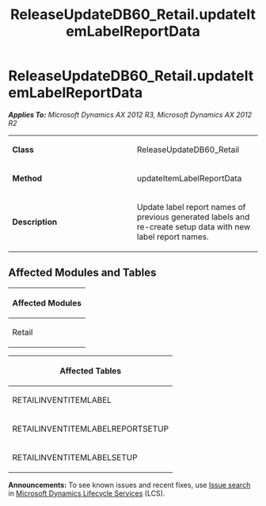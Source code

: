 ﻿---
title: ReleaseUpdateDB60_Retail.updateItemLabelReportData
TOCTitle: ReleaseUpdateDB60_Retail.updateItemLabelReportData
ms:assetid: 6231b454-5505-56d8-89ad-f12a06b444dd
ms:mtpsurl: https://msdn.microsoft.com/en-us/library/JJ719098(v=AX.60)
ms:contentKeyID: 49708638
ms.date: 05/18/2015
mtps_version: v=AX.60
---

# ReleaseUpdateDB60\_Retail.updateItemLabelReportData 


_**Applies To:** Microsoft Dynamics AX 2012 R3, Microsoft Dynamics AX 2012 R2_

<table>
<colgroup>
<col style="width: 50%" />
<col style="width: 50%" />
</colgroup>
<tbody>
<tr class="odd">
<td><p><strong>Class</strong></p></td>
<td><p>ReleaseUpdateDB60_Retail</p></td>
</tr>
<tr class="even">
<td><p><strong>Method</strong></p></td>
<td><p>updateItemLabelReportData</p></td>
</tr>
<tr class="odd">
<td><p><strong>Description</strong></p></td>
<td><p>Update label report names of previous generated labels and re-create setup data with new label report names.</p></td>
</tr>
</tbody>
</table>


## Affected Modules and Tables

<table>
<colgroup>
<col style="width: 100%" />
</colgroup>
<thead>
<tr class="header">
<th><p>Affected Modules</p></th>
</tr>
</thead>
<tbody>
<tr class="odd">
<td><p>Retail</p></td>
</tr>
</tbody>
</table>


<table>
<colgroup>
<col style="width: 100%" />
</colgroup>
<thead>
<tr class="header">
<th><p>Affected Tables</p></th>
</tr>
</thead>
<tbody>
<tr class="odd">
<td><p>RETAILINVENTITEMLABEL</p></td>
</tr>
<tr class="even">
<td><p>RETAILINVENTITEMLABELREPORTSETUP</p></td>
</tr>
<tr class="odd">
<td><p>RETAILINVENTITEMLABELSETUP</p></td>
</tr>
</tbody>
</table>

  
**Announcements:** To see known issues and recent fixes, use [Issue search](http://go.microsoft.com/fwlink/?linkid=389258) in [Microsoft Dynamics Lifecycle Services](http://go.microsoft.com/fwlink/?linkid=306505) (LCS).

